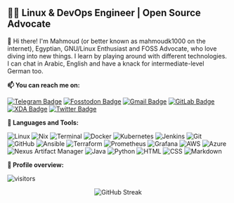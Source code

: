 ## 👨‍💻 Linux & DevOps Engineer | Open Source Advocate

👋 Hi there! I'm Mahmoud (or better known as mahmoudk1000 on the internet), Egyptian,  GNU/Linux Enthusiast and FOSS Advocate, who love diving into new things. I learn by playing around with different technologies. I can chat in Arabic, English and have a knack for intermediate-level German too.

**📫 You can reach me on:**

[![Telegram Badge](https://img.shields.io/badge/-Telegram-0088CC?style=for-the-badge&logo=Telegram&logoColor=white&link=https://t.me/mahmoudk1000)](https://t.me/mahmoudk1000) [![Fosstodon Badge](https://img.shields.io/badge/-Fosstodon-AA00FF?style=for-the-badge&labelColor=AA00FF&logo=mastodon&logoColor=white&link=https://fosstodon.org/@mahmoudk1000)](https://fosstodon.org/@mahmoudk1000) [![Gmail Badge](https://img.shields.io/badge/-Gmail-c14438?style=for-the-badge&logo=Gmail&logoColor=white&link=mahmoudk1000@gmail.com)](mailto:mahmoudk1000@gmail.com) [![GitLab Badge](https://img.shields.io/badge/-GitLab-FCA121?style=for-the-badge&logo=GitLab&logoColor=white&link=https://www.gitlab.com/mahmoudk1000/)](https://gitlab.com/mahmoudk1000) [![XDA Badge](https://img.shields.io/badge/-XDA%20Developers-F59812?style=for-the-badge&logo=XDA%20Developers&logoColor=white&link=https://forum.xda-developers.com/m/mahmoud-ayman.6450532/)](https://forum.xda-developers.com/m/mahmoud-ayman.6450532/) [![Twitter Badge](https://img.shields.io/badge/-Twitter-1ca0f1?style=for-the-badge&labelColor=1ca0f1&logo=twitter&logoColor=white&link=https://twitter.com/mahmoudk1000)](https://twitter.com/mahmoudk1000)

**:wrench: Languages and Tools:**

![Linux](https://img.shields.io/badge/Linux-ff5722?style=for-the-badge&logo=linux&logoColor=white) ![Nix](https://img.shields.io/badge/Nix-5277C3?style=for-the-badge&logo=nixos&logoColor=white) ![Terminal](https://img.shields.io/badge/Terminal-4d4d4d?style=for-the-badge&logo=gnome-terminal&logoColor=white) ![Docker](https://img.shields.io/badge/Docker-2496ed?style=for-the-badge&logo=docker&logoColor=white) ![Kubernetes](https://img.shields.io/badge/Kubernetes-326ce5?style=for-the-badge&logo=kubernetes&logoColor=white) ![Jenkins](https://img.shields.io/badge/Jenkins-3d3d3d?style=for-the-badge&logo=jenkins&logoColor=white) ![Git](https://img.shields.io/badge/Git-f44b42?style=for-the-badge&logo=git&logoColor=white) ![GitHub](https://img.shields.io/badge/GitHub-181717?style=for-the-badge&logo=github&logoColor=white) ![Ansible](https://img.shields.io/badge/Ansible-ee7e58?style=for-the-badge&logo=ansible&logoColor=white) ![Terraform](https://img.shields.io/badge/Terraform-5c4ee1?style=for-the-badge&logo=terraform&logoColor=white) ![Prometheus](https://img.shields.io/badge/Prometheus-e6522c?style=for-the-badge&logo=prometheus&logoColor=white) ![Grafana](https://img.shields.io/badge/Grafana-f2a93b?style=for-the-badge&logo=grafana&logoColor=white) ![AWS](https://img.shields.io/badge/AWS-ff9900?style=for-the-badge&logo=amazon-aws&logoColor=white) ![Azure](https://img.shields.io/badge/Azure-007fff?style=for-the-badge&logo=microsoft-azure&logoColor=white) ![Nexus Artifact Manager](https://img.shields.io/badge/Nexus-4ea4b1?style=for-the-badge&logo=sonatype-nexus&logoColor=white) ![Java](https://img.shields.io/badge/Java-007396?style=for-the-badge&logo=java&logoColor=white) ![Python](https://img.shields.io/badge/Python-3776ab?style=for-the-badge&logo=python&logoColor=white) ![HTML](https://img.shields.io/badge/HTML-e34f26?style=for-the-badge&logo=html5&logoColor=white) ![CSS](https://img.shields.io/badge/CSS-1572b6?style=for-the-badge&logo=css3&logoColor=white) ![Markdown](https://img.shields.io/badge/Markdown-000000?style=for-the-badge&logo=markdown&logoColor=white)

**:pushpin: Profile overview:**

![visitors](https://visitor-badge.laobi.icu/badge?page_id=mahmoudk1000.mahmoudk1000)

<div align="center">

![GitHub Streak](https://github-readme-streak-stats.herokuapp.com?user=mahmoudk1000&theme=transparent&border=6a737d&stroke=2f363d&&ring=9dacde&fire=f7afc0&currStreakNum=ffffff&sideNums=E7E7E7E7&currStreakLabel=ffffff&sideLabels=ffffff&dates=8A98AC&border_radius=4&date_format=j%20M%5B%20Y%5D&mode=weekly&card_width=600&type=png)
  
</div>
